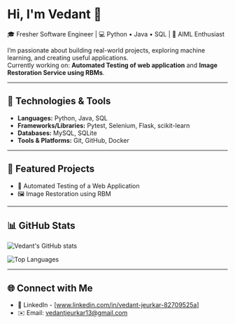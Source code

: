# Hi, I'm Vedant 👋

🎓 Fresher Software Engineer | 💻 Python • Java • SQL | 🤖 AIML Enthusiast  

I’m passionate about building real-world projects, exploring machine learning, and creating useful applications.  
Currently working on: **Automated Testing of web application** and **Image Restoration Service using RBMs**.  

---

## 🔧 Technologies & Tools
- **Languages:** Python, Java, SQL  
- **Frameworks/Libraries:** Pytest, Selenium, Flask, scikit-learn  
- **Databases:** MySQL, SQLite  
- **Tools & Platforms:** Git, GitHub, Docker

---

## 🚀 Featured Projects
- 💬 Automated Testing of a Web Application
- 🖼️ Image Restoration using RBM

---

## 📊 GitHub Stats
![Vedant's GitHub stats](https://github-readme-stats.vercel.app/api?username=vedantjeurkar&show_icons=true&theme=tokyonight)  

![Top Languages](https://github-readme-stats.vercel.app/api/top-langs/?username=vedantjeurkar&layout=compact&theme=tokyonight)

---

## 🌐 Connect with Me
- 💼 LinkedIn - [www.linkedin.com/in/vedant-jeurkar-82709525a]  
- ✉️ Email: vedantjeurkar13@gmail.com  
